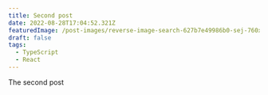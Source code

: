 ```yaml
---
title: Second post
date: 2022-08-28T17:04:52.321Z
featuredImage: /post-images/reverse-image-search-627b7e49986b0-sej-760x400.png
draft: false
tags:
  - TypeScript
  - React
---
```


The second post
